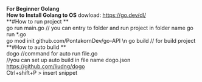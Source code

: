 **For Beginner Golang**   
**How to Install Golang to OS** 
dowload: https://go.dev/dl/   
**#How to run project **  
go run main.go // you can entry to folder and run project in folder name go run *.go   
go mod init github.com/PontakornDev/go-API \n
go build // for build project
**#How to auto bulid **  
dogo //command for auto run file.go   
//you can set up auto build in file name dogo.json https://github.com/liudng/dogo   
Ctrl+shift+P > insert snippet
